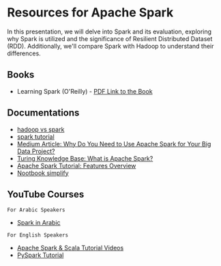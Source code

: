 # Resources for Apache Spark

In this presentation, we will delve into Spark and its evaluation, exploring why Spark is utilized and the significance of Resilient Distributed Dataset (RDD). Additionally, we'll compare Spark with Hadoop to understand their differences.

## Books

- Learning Spark (O'Reilly) - [PDF Link to the Book](https://pages.databricks.com/rs/094-YMS-629/images/LearningSpark2.0.pdf)

## Documentations

- [hadoop vs spark](https://wisdomplexus.com/blogs/hadoop-vs-spark/)
- [spark tutorial](https://intellipaat.com/blog/tutorial/spark-tutorial/programming-with-rdds/)
- [Medium Article: Why Do You Need to Use Apache Spark for Your Big Data Project?](https://igorizraylevych.medium.com/why-do-you-need-to-use-apache-spark-for-your-big-data-project-123e187a4d0)
- [Turing Knowledge Base: What is Apache Spark?](https://www.turing.com/kb/what-is-apache-spark#evolution-of-apache-spark)
- [Apache Spark Tutorial: Features Overview](https://www.knowledgehut.com/tutorials/apache-spark-tutorial/apache-spark-features)
- [Nootbook simplify](https://onedrive.live.com/redir?resid=3EF4BEDA8612D73F%21150&authkey=%21AJb4z-g1opC5eig&page=View&wd=target%28Batch%20Processing.one%7C0db9fb02-1c5e-4002-8c20-6b0a1dd115ea%2FApache%20Spark%7Ca2790d88-4c04-4c87-9c36-464fbe5e86d5%2F%29&wdorigin=NavigationUrl)

## YouTube Courses

`For Arabic Speakers`

- [Spark in Arabic](https://www.youtube.com/playlist?list=PLIjRQfOUyJAGuudL4wYR92lvXMVXibY3S)

`For English Speakers`

- [Apache Spark & Scala Tutorial Videos](https://www.youtube.complaylistlist=PLEiEAq2VkUUK3tuBXyd01meHuDj7RLjHv)
- [PySpark Tutorial](https://youtu.be/_C8kWso4ne4?si=J4SHr63tlF6gvW2G)
